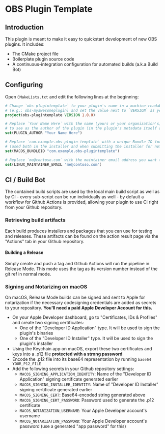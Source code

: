 # OBS Plugin Template

## Introduction

This plugin is meant to make it easy to quickstart development of new OBS plugins. It includes:

- The CMake project file
- Boilerplate plugin source code
- A continuous-integration configuration for automated builds (a.k.a Build Bot)

## Configuring

Open `CMakeLists.txt` and edit the following lines at the beginning:

```cmake
# Change `obs-plugintemplate` to your plugin's name in a machine-readable format
# (e.g.: obs-myawesomeplugin) and set the value next to `VERSION` as your plugin's current version
project(obs-plugintemplate VERSION 1.0.0)

# Replace `Your Name Here` with the name (yours or your organization's) you want
# to see as the author of the plugin (in the plugin's metadata itself and in the installers)
set(PLUGIN_AUTHOR "Your Name Here")

# Replace `com.example.obs-plugin-template` with a unique Bundle ID for macOS releases
# (used both in the installer and when submitting the installer for notarization)
set(MACOS_BUNDLEID "com.example.obs-plugintemplate")

# Replace `me@contoso.com` with the maintainer email address you want to put in Linux packages
set(LINUX_MAINTAINER_EMAIL "me@contoso.com")
```

## CI / Build Bot

The contained build scripts are used by the local main build script as well as by CI - every sub-script can be run individually as well - by default a workflow for Github Actions is provided, allowing your plugin to use CI right from your Github repository.

### Retrieving build artifacts

Each build produces installers and packages that you can use for testing and releases. These artifacts can be found on the action result page via the "Actions" tab in your Github repository.

#### Building a Release

Simply create and push a tag and Github Actions will run the pipeline in Release Mode. This mode uses the tag as its version number instead of the git ref in normal mode.

### Signing and Notarizing on macOS

On macOS, Release Mode builds can be signed and sent to Apple for notarization if the necessary codesigning credentials are added as secrets to your repository. **You'll need a paid Apple Developer Account for this.**

- On your Apple Developer dashboard, go to "Certificates, IDs & Profiles" and create two signing certificates:
    - One of the "Developer ID Application" type. It will be used to sign the plugin's binaries
    - One of the "Developer ID Installer" type. It will be used to sign the plugin's installer
- Using the Keychain app on macOS, export these two certificates and keys into a .p12 file **protected with a strong password**
- Encode the .p12 file into its base64 representation by running `base64 YOUR_P12_FILE`
- Add the following secrets in your Github repository settings:
    - `MACOS_SIGNING_APPLICATION_IDENTITY`: Name of the "Developer ID Application" signing certificate generated earlier
    - `MACOS_SIGNING_INSTALLER_IDENTITY`: Name of "Developer ID Installer" signing certificate generated earlier
    - `MACOS_SIGNING_CERT`: Base64-encoded string generated above
    - `MACOS_SIGNING_CERT_PASSWORD`: Password used to generate the .p12 certificate
    - `MACOS_NOTARIZATION_USERNAME`: Your Apple Developer account's username
    - `MACOS_NOTARIZATION_PASSWORD`: Your Apple Developer account's password (use a generated "app password" for this)

